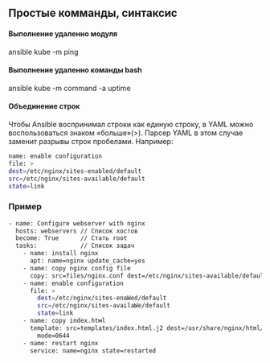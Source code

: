 ## Простые комманды, синтаксис
#### Выполнение удаленно модуля
ansible kube -m ping
#### Выполнение удаленно команды bash
ansible kube -m command -a uptime
#### Объединение строк
Чтобы Ansible воспринимал строки как единую строку, в YAML можно воспользоваться знаком «больше»(>).
Парсер YAML в этом случае заменит разрывы строк пробелами. Например:  
``` bash
nаmе: еnаble configuration
file: >
dest=/etc/nginx/sites-enabled/default
src=/etc/nginx/sites-available/default
state=link
```
### Пример
``` bash
- nаmе: Configure webserver with nginx
  hosts: webservers // Список хостов
  bесоmе: Тгuе      // Стать root     
  tasks:            // Список задач
    - nаme: install nginx
      apt: name=nginx update_cache=yes
    - nаmе: сору nginx config file
      сору: src=files/nginx.conf dest=/etc/nginx/sites-available/default
    - nаmе: еnаblе configuration
      file: >
        dest=/etc/nginx/sites-enaЫed/default
        src=/etc/nginx/sites-availaЫe/default
        state=link
    - nаmе: сору index.htмl
      template: src=templates/index.html.j2 dest=/usr/share/nginx/html/index.html
        mоdе=0644
    - nаmе: restart nginx
      service: name=nginx state=restarted
```
